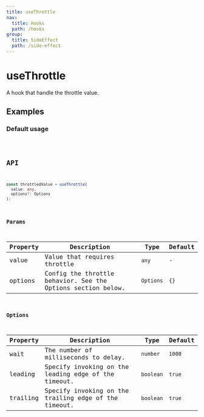 ```yaml
---
title: useThrottle
nav:
  title: Hooks
  path: /hooks
group:
  title: SideEffect
  path: /side-effect
---
```


# useThrottle

<Tag lang="en-US" tags="ssr&crossPlatform"></Tag>

A hook that handle the throttle value.

## Examples

### Default usage

<code src="./demo/demo1.tsx" />

## API

```typescript
const throttledValue = useThrottle(
  value: any,
  options?: Options
);
```

### Params

| Property | Description                                                  | Type      | Default |
|----------|--------------------------------------------------------------|-----------|---------|
| value    | Value that requires throttle                                 | `any`     | -       |
| options  | Config the throttle behavior. See the Options section below. | `Options` | `{}`    |

### Options

| Property | Description                                           | Type      | Default |
|----------|-------------------------------------------------------|-----------|---------|
| wait     | The number of milliseconds to delay.                  | `number`  | `1000`  |
| leading  | Specify invoking on the leading edge of the timeout.  | `boolean` | `true`  |
| trailing | Specify invoking on the trailing edge of the timeout. | `boolean` | `true`  |
